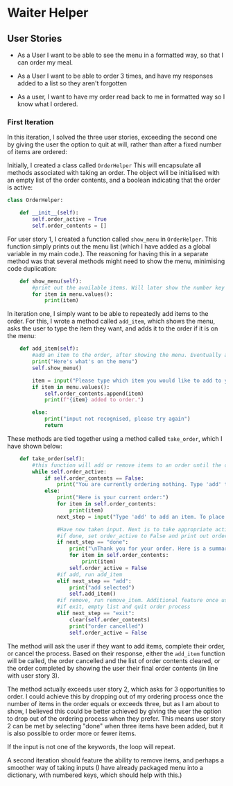 # Waiter Helper

## User Stories

- As a User I want to be able to see the menu in a formatted way, so that I can order my meal.


- As a User I want to be able to order 3 times, and have my responses added to a list so they aren't forgotten

- As a user, I want to have my order read back to me in formatted way so I know what I ordered.

### First Iteration

In this iteration, I solved the three user stories, exceeding the second one by giving the user the option to quit at will, rather than after a fixed number of items are ordered:

Initially, I created a class called ```OrderHelper``` This will encapsulate all methods associated with taking an order. The object will be initialised with an empty list of the order contents, and a boolean indicating that the order is active:

```python
class OrderHelper:

    def __init__(self):
        self.order_active = True
        self.order_contents = []
```

For user story 1, I created a function called ```show_menu``` in ```OrderHelper```. This function simply prints out the menu list (which I have added as a global variable in my main code.). The reasoning for having this in a separate method was that several methods might need to show the menu, minimising code duplication:

```python
    def show_menu(self):
        #print out the available items. Will later show the number key as well for easier user selection.
        for item in menu.values():
            print(item)
```

In iteration one, I simply want to be able to repeatedly add items to the order. For this, I wrote a method called ```add_item```, which shows the menu, asks the user to type the item they want, and adds it to the order if it is on the menu:

```python
    def add_item(self):
        #add an item to the order, after showing the menu. Eventually add functionality to select number from dictionary.
        print("Here's what's on the menu")
        self.show_menu()

        item = input("Please type which item you would like to add to your order. Type 'nothing' to add nothing: ")
        if item in menu.values():
            self.order_contents.append(item)
            print(f"{item} added to order.")

        else:
            print("input not recognised, please try again")
            return
```

These methods are tied together using a method called ```take_order```, which I have shown below:

```python
    def take_order(self):
        #this function will add or remove items to an order until the customer states they are happy with their order, or abort the order process
        while self.order_active:
            if self.order_contents == False:
                print("You are currently ordering nothing. Type 'add' to add items, or 'exit' to exit: ")
            else:
                print("Here is your current order:")
                for item in self.order_contents:
                    print(item)
                next_step = input("Type 'add' to add an item. To place your order, type 'done', or 'exit' to quit the order process: ")

                #Have now taken input. Next is to take appropriate action with list.
                #if done, set order_active to False and print out order.
                if next_step == "done":
                    print("\nThank you for your order. Here is a summary:")
                    for item in self.order_contents:
                        print(item)
                    self.order_active = False
                #if add, run add_item
                elif next_step == "add":
                    print("add selected")
                    self.add_item()
                #if remove, run remove_item. Additional feature once user stories done.
                #if exit, empty list and quit order process
                elif next_step == "exit":
                    clear(self.order_contents)
                    print("order cancelled")
                    self.order_active = False
```
The method will ask the user if they want to add items, complete their order, or cancel the process. Based on their response, either the ```add_item``` function will be called, the order cancelled and the list of order contents cleared, or the order completed by showing the user their final order contents (in line with user story 3).

The method actually exceeds user story 2, which asks for 3 opportunities to order. I could achieve this by dropping out of my ordering process once the number of items in the order equals or exceeds three, but as I am about to show, I believed this could be better achieved by giving the user the option to drop out of the ordering process when they prefer. This means user story 2 can be met by selecting "done" when three items have been added, but it is also possible to order more or fewer items.

If the input is not one of the keywords, the loop will repeat.

A second iteration should feature the ability to remove items, and perhaps a smoother way of taking inputs (I have already packaged menu into a dictionary, with numbered keys, which should help with this.)